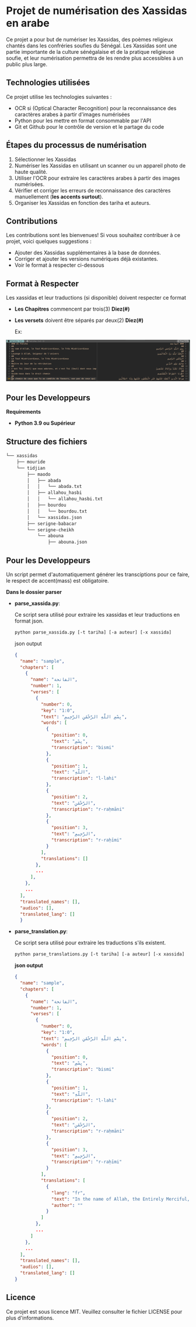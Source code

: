 # Projet de numérisation des Xassidas en arabe

Ce projet a pour but de numériser les Xassidas, des poèmes religieux chantés dans les confréries soufies du Sénégal. Les Xassidas sont une partie importante de la culture sénégalaise et de la pratique religieuse soufie, et leur numérisation permettra de les rendre plus accessibles à un public plus large.

## Technologies utilisées

Ce projet utilise les technologies suivantes :
- OCR si (Optical Character Recognition) pour la reconnaissance des caractères arabes à partir d'images numérisées
- Python pour les mettre en format consommable par l'API
- Git et Github pour le contrôle de version et le partage du code

## Étapes du processus de numérisation

1. Sélectionner les Xassidas
2. Numériser les Xassidas en utilisant un scanner ou un appareil photo de haute qualité.
3. Utiliser l'OCR pour extraire les caractères arabes à partir des images numérisées.
4. Vérifier et corriger les erreurs de reconnaissance des caractères manuellement (**les accents surtout**).
5. Organiser les Xassidas en fonction des tariha et auteurs.

## Contributions

Les contributions sont les bienvenues! Si vous souhaitez contribuer à ce projet, voici quelques suggestions :
- Ajouter des Xassidas supplémentaires à la base de données.
- Corriger et ajouter les versions numériques déjà existantes.
- Voir le format à respecter ci-dessous

## Format à Respecter

Les xassidas et leur traductions (si disponible) doivent respecter ce format

- **Les Chapitres** commencent par trois(3) **Diez(#)**

- **Les versets** doivent être séparés par deux(2) **Diez(#)**
  
  Ex:

![example.png](example.png)

## Pour les Developpeurs

**Requirements**

- **Python 3.9 ou Supérieur**

## Structure des fichiers

```bash
└── xassidas
    ├── mouride
    └── tidjian
        ├── maodo
        │   ├── abada
        │   │   └── abada.txt
        │   ├── allahou_hasbi
        │   │   └── allahou_hasbi.txt
        │   ├── bourdou
        │   │   └── bourdou.txt
        │   └── xassidas.json
        ├── serigne-babacar
        └── serigne-cheikh
            └── abouna
                ├── abouna.json
```

## Pour les Developpeurs
  Un script permet d'automatiquement générer les transciptions pour ce faire,
  le respect de accent(mass) est obligatoire.

  **Dans le dossier parser**

+ **parse_xassida.py**:
  
    Ce script sera utilisé pour extraire les xassidas et leur traductions en
    format json.
  
    ```bash
    python parse_xassida.py [-t tariha] [-a auteur] [-x xassida]
    ```
    json output
    ```json
    {
      "name": "sample",
      "chapters": [
        {
          "name": "الفاتحة",
          "number": 1,
          "verses": [
            {
              "number": 0,
              "key": "1:0",
              "text": "بِسْمِ اللَّهِ الرَّحْمَٰنِ الرَّحِيمِ",
              "words": [
                {
                  "position": 0,
                  "text": "بِسْمِ",
                  "transcription": "bismi"
                },
                {
                  "position": 1,
                  "text": "اللَّهِ",
                  "transcription": "l-lahi"
                },
                {
                  "position": 2,
                  "text": "الرَّحْمَٰنِ",
                  "transcription": "r-raḥmāni"
                },
                {
                  "position": 3,
                  "text": "الرَّحِيمِ",
                  "transcription": "r-raḥīmi"
                }
              ],
              "translations": []
            },
            ...
          ],
        },
        ...
      ],
      "translated_names": [],
      "audios": [],
      "translated_lang": []
      }
     ```
  
+ **parse_translation.py**:
  
    Ce script sera utilisé pour extraire les traductions s'ils existent.
  
  ```bash
  python parse_translations.py [-t tariha] [-a auteur] [-x xassida]
  ```
  **json output**
  ```json
  {
    "name": "sample",
    "chapters": [
      {
        "name": "الفاتحة",
        "number": 1,
        "verses": [
          {
            "number": 0,
            "key": "1:0",
            "text": "بِسْمِ اللَّهِ الرَّحْمَٰنِ الرَّحِيمِ",
            "words": [
              {
                "position": 0,
                "text": "بِسْمِ",
                "transcription": "bismi"
              },
              {
                "position": 1,
                "text": "اللَّهِ",
                "transcription": "l-lahi"
              },
              {
                "position": 2,
                "text": "الرَّحْمَٰنِ",
                "transcription": "r-raḥmāni"
              },
              {
                "position": 3,
                "text": "الرَّحِيمِ",
                "transcription": "r-raḥīmi"
              }
            ],
            "translations": [
              {
                "lang": "fr",
                "text": "In the name of Allah, the Entirely Merciful, the Especially Merciful.",
                "author": ""
              }
            ]
          },
          ...
        ]
      },
      ...
    ],
    "translated_names": [],
    "audios": [],
    "translated_lang": []
  }
  ```
## Licence

Ce projet est sous licence MIT. Veuillez consulter le fichier LICENSE pour plus d'informations.


